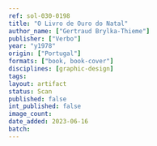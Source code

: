 ```yaml
---
ref: sol-030-0198
title: "O Livro de Ouro do Natal"
author_name: ["Gertraud Brylka-Thieme"]
publisher: ["Verbo"]
year: "y1978"
origin: ["Portugal"]
formats: ["book, book-cover"]
disciplines: [graphic-design]
tags:
layout: artifact
status: Scan
published: false
int_published: false
image_count:
date_added: 2023-06-16
batch:
---
```

